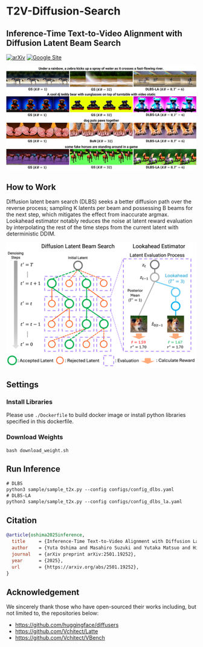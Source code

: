 # T2V-Diffusion-Search

## Inference-Time Text-to-Video Alignment with Diffusion Latent Beam Search

[![arXiv](https://img.shields.io/badge/arXiv-2501.19252-b31b1b.svg)](https://arxiv.org/abs/2501.19252)
[![Google Site](https://img.shields.io/badge/website-site-blue)](https://sites.google.com/view/t2v-dlbs)

<!-- <img src="images/Presentation4.gif" width="400"> -->
<p align="center">
    <img src="images/search_qualitative-1.png" alt="Image1" width="800" />
</p>

## How to Work
Diffusion latent beam search (DLBS) seeks a better diffusion path over the reverse process; sampling K latents per beam and possessing B beams for the next step, which mitigates the effect from inaccurate argmax. Lookahead estimator notably reduces the noise at latent reward evaluation by interpolating the rest of the time steps from the current latent with deterministic DDIM.
<p align="center">
    <img src="images/figure1.png" alt="Image2" width="600" />
</p>

## Settings
### Install Libraries
Please use `./Dockerfile` to build docker image or install python libraries specified in this dockerfile.

### Download Weights
```
bash download_weight.sh
```

## Run Inference
```
# DLBS
python3 sample/sample_t2x.py --config configs/config_dlbs.yaml
# DLBS-LA
python3 sample/sample_t2x.py --config configs/config_dlbs_la.yaml
```

## Citation

```bibtex
@article{oshima2025inference,
  title     = {Inference-Time Text-to-Video Alignment with Diffusion Latent Beam Search},
  author    = {Yuta Oshima and Masahiro Suzuki and Yutaka Matsuo and Hiroki Furuta},
  journal   = {arXiv preprint arXiv:2501.19252},
  year      = {2025},
  url       = {https://arxiv.org/abs/2501.19252},
}
```

## Acknowledgement

We sincerely thank those who have open-sourced their works including, but not limited to, the repositories below:

- https://github.com/huggingface/diffusers
- https://github.com/Vchitect/Latte 
- https://github.com/Vchitect/VBench 